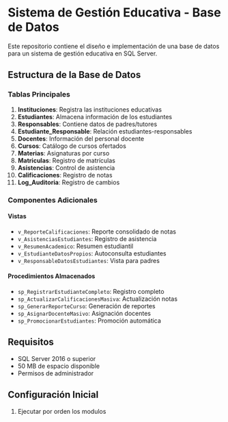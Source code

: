 # Sistema de Gestión Educativa - Base de Datos

Este repositorio contiene el diseño e implementación de una base de datos para un sistema de gestión educativa en SQL Server.

## **Estructura de la Base de Datos**

### **Tablas Principales**

1. **Instituciones**: Registra las instituciones educativas
2. **Estudiantes**: Almacena información de los estudiantes
3. **Responsables**: Contiene datos de padres/tutores
4. **Estudiante_Responsable**: Relación estudiantes-responsables
5. **Docentes**: Información del personal docente
6. **Cursos**: Catálogo de cursos ofertados
7. **Materias**: Asignaturas por curso
8. **Matriculas**: Registro de matrículas
9. **Asistencias**: Control de asistencia
10. **Calificaciones**: Registro de notas
11. **Log_Auditoria**: Registro de cambios

### **Componentes Adicionales**

#### **Vistas**
- `v_ReporteCalificaciones`: Reporte consolidado de notas
- `v_AsistenciasEstudiantes`: Registro de asistencia
- `v_ResumenAcademico`: Resumen estudiantil
- `v_EstudianteDatosPropios`: Autoconsulta estudiantes
- `v_ResponsableDatosEstudiantes`: Vista para padres

#### **Procedimientos Almacenados**
- `sp_RegistrarEstudianteCompleto`: Registro completo
- `sp_ActualizarCalificacionesMasiva`: Actualización notas
- `sp_GenerarReporteCurso`: Generación de reportes
- `sp_AsignarDocenteMasivo`: Asignación docentes
- `sp_PromocionarEstudiantes`: Promoción automática

## **Requisitos**

- SQL Server 2016 o superior
- 50 MB de espacio disponible
- Permisos de administrador

## **Configuración Inicial**

1. Ejecutar por orden los modulos 
